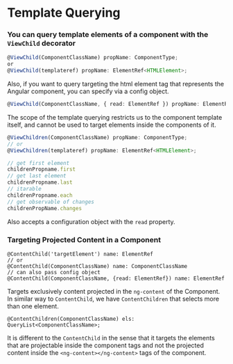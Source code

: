 # Template Querying

### You can query template elements of a component with the `ViewChild` decorator
```typescript
@ViewChild(ComponentClassName) propName: ComponentType;
or
@ViewChild(templateref) propName: ElementRef<HTMLElement>;
```
Also, if you want to query targeting the html element tag that represents
the Angular component, you can specify via a config object.
```typescript
@ViewChild(ComponentClassName, { read: ElementRef }) propName: ElementRef;
```
The scope of the template querying restricts us to the component template itself,
and cannot be used to target elements inside the components of it.  
```typescript
@ViewChildren(ComponentClassName) propName: ComponentType;
// or
@ViewChildren(templateref) propName: ElementRef<HTMLElement>;

// get first element
childrenPropname.first
// get last element
childrenPropname.last
// itarable
childrenPropname.each
// get observable of changes
childrenPropName.changes
```
Also accepts a configuration object with the `read` property.

### Targeting Projected Content in a Component
```angular2
@ContentChild('targetElement') name: ElementRef
// or
@ContentChild(ComponentClassName) name: ComponentClassName
// can also pass config object
@ContentChild(ComponentClassName, {read: ElementRef}) name: ElementRef
```
Targets exclusively content projected in the `ng-content` of the Component.  
In similar way to `ContentChild`, we have `ContentChildren` that selects
more than one element.
```angular2
@ContentChildren(ComponentClassName) els: QueryList<ComponentClassName>;
```
It is different to the `ContentChild` in the sense that it targets the elements that
are projectable inside the component tags and not the projected content inside the 
`<ng-content></ng-content>` tags of the component.
